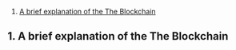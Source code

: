 1. [A brief explanation of the The Blockchain](#1-a-brief-explanation-of-the-the-blockchain)
## 1. A brief explanation of the The Blockchain
